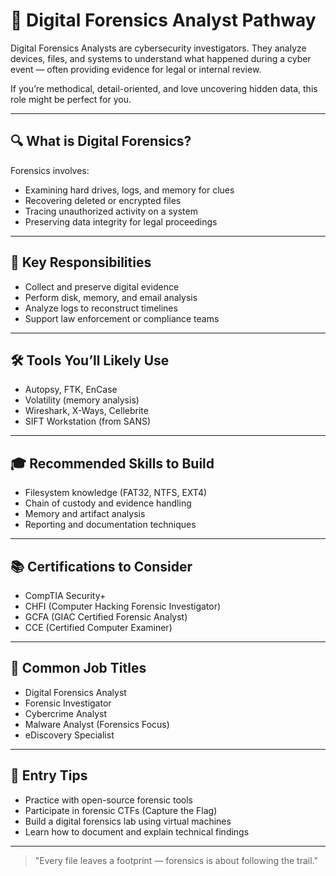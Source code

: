 # 🧬 Digital Forensics Analyst Pathway

Digital Forensics Analysts are cybersecurity investigators. They analyze devices, files, and systems to understand what happened during a cyber event — often providing evidence for legal or internal review.

If you’re methodical, detail-oriented, and love uncovering hidden data, this role might be perfect for you.

---

## 🔍 What is Digital Forensics?
Forensics involves:
- Examining hard drives, logs, and memory for clues
- Recovering deleted or encrypted files
- Tracing unauthorized activity on a system
- Preserving data integrity for legal proceedings

---

## 🧠 Key Responsibilities
- Collect and preserve digital evidence
- Perform disk, memory, and email analysis
- Analyze logs to reconstruct timelines
- Support law enforcement or compliance teams

---

## 🛠️ Tools You’ll Likely Use
- Autopsy, FTK, EnCase
- Volatility (memory analysis)
- Wireshark, X-Ways, Cellebrite
- SIFT Workstation (from SANS)

---

## 🎓 Recommended Skills to Build
- Filesystem knowledge (FAT32, NTFS, EXT4)
- Chain of custody and evidence handling
- Memory and artifact analysis
- Reporting and documentation techniques

---

## 📚 Certifications to Consider
- CompTIA Security+
- CHFI (Computer Hacking Forensic Investigator)
- GCFA (GIAC Certified Forensic Analyst)
- CCE (Certified Computer Examiner)

---

## 🧭 Common Job Titles
- Digital Forensics Analyst
- Forensic Investigator
- Cybercrime Analyst
- Malware Analyst (Forensics Focus)
- eDiscovery Specialist

---

## 💼 Entry Tips
- Practice with open-source forensic tools
- Participate in forensic CTFs (Capture the Flag)
- Build a digital forensics lab using virtual machines
- Learn how to document and explain technical findings

---

> "Every file leaves a footprint — forensics is about following the trail."
